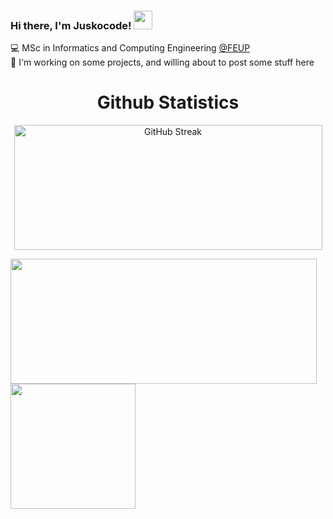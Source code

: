 ### Hi there, I'm Juskocode! <img src="https://raw.githubusercontent.com/MartinHeinz/MartinHeinz/master/wave.gif" width="30px">

<!--- Brief description ---> 
:computer: MSc in Informatics and Computing Engineering [@FEUP](https://sigarra.up.pt/feup/pt/web_page.inicial) <br />
:telescope: I'm working on some projects, and willing about to post some stuff here <br />

<h1 align="center">Github Statistics</h1>

<p align="center">
  <img height=200 width=493 align="center" src="https://streak-stats.demolab.com?user=racoelhosilva&theme=github-dark-blue&border_radius=10&date_format=j%20M%5B%20Y%5D&hide_border=true&border=EBDBB2&card_width=500" alt="GitHub Streak" />
</p>
<a href="https://github.com/Juskocode"><img height=200 width=490 align="center" src="https://github-readme-stats.vercel.app/api?username=Juskocode&theme=github_dark&hide_border=true&border_color=EBDBB2&show_icons=true&border_radius=8&card_width=490" /></a>
<a href="https://github.com/Juskocode"><img height=200 width=auto align="center" src="https://github-readme-stats.vercel.app/api/top-langs/?username=Juskocode&theme=github_dark&show_icons=true&hide_border=true&size_weight=0.35&count_weight=0.45&langs_count=10&layout=compact&border_color=EBDBB2&card_width=320&border_radius=8&exclude_repo=PROG_imageManipulation,dotfiles&hide=cmake,lua,makefile,gherkin" /></a>







